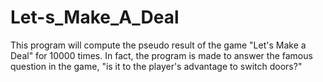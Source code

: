 # Let-s_Make_A_Deal
This program will compute the pseudo result of the game "Let's Make a Deal" for 10000  times. In fact, the program is made to answer  the famous question in the game, "is it to the player's advantage to switch doors?"
